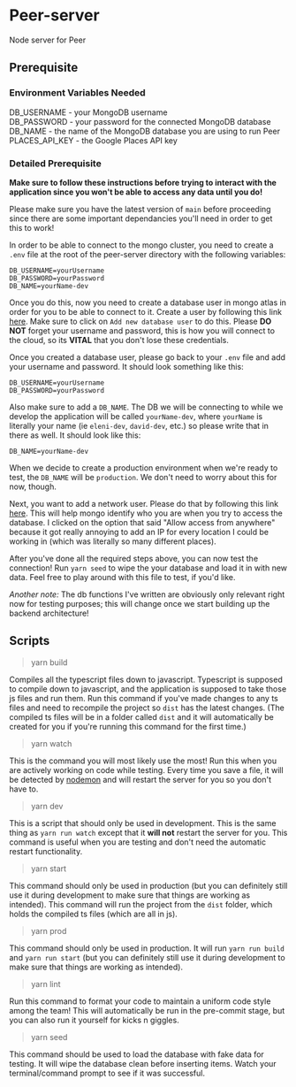 # Peer-server

Node server for Peer

## Prerequisite

### Environment Variables Needed

DB_USERNAME - your MongoDB username  
DB_PASSWORD - your password for the connected MongoDB database  
DB_NAME - the name of the MongoDB database you are using to run Peer  
PLACES_API_KEY - the Google Places API key

### Detailed Prerequisite

**Make sure to follow these instructions before trying to interact with the application since you won't be able to access any data until you do!**

Please make sure you have the latest version of `main` before proceeding since there are some important dependancies you'll need in order to get this to work!

In order to be able to connect to the mongo cluster, you need to create a `.env` file at the root of the peer-server directory with the following variables:

```
DB_USERNAME=yourUsername
DB_PASSWORD=yourPassword
DB_NAME=yourName-dev
```

Once you do this, now you need to create a database user in mongo atlas in order for you to be able to connect to it. Create a user by following this link [here](https://cloud.mongodb.com/v2/61415c0a5421134c56195254#security/database/users).
Make sure to click on `Add new database user` to do this. Please **DO NOT** forget your username and password, this is how you will connect to the cloud, so its **VITAL** that you don't lose these credentials.

Once you created a database user, please go back to your `.env` file and add your username and password. It should look something like this:

```
DB_USERNAME=yourUsername
DB_PASSWORD=yourPassword
```

Also make sure to add a `DB_NAME`. The DB we will be connecting to while we develop the application will be called `yourName-dev`, where `yourName` is literally your name (ie `eleni-dev`, `david-dev`, etc.) so please write that in there as well. It should look like this:

```
DB_NAME=yourName-dev
```

When we decide to create a production environment when we're ready to test, the `DB_NAME` will be `production`. We don't need to worry about this for now, though.

Next, you want to add a network user. Please do that by following this link [here](https://cloud.mongodb.com/v2/61415c0a5421134c56195254#security/network/accessList).
This will help mongo identify who you are when you try to access the database. I clicked on the option that said "Allow access from anywhere" because it got really annoying to add an IP for every location I could be working in (which was literally so many different places).

After you've done all the required steps above, you can now test the connection! Run `yarn seed` to wipe the your database and load it in with new data. Feel free to play around with this file to test, if you'd like.

_Another note:_ The db functions I've written are obviously only relevant right now for testing purposes; this will change once we start building up the backend architecture!

## Scripts

> yarn build

Compiles all the typescript files down to javascript. Typescript is supposed to compile down to javascript, and the application is supposed to take those js files and run them. Run this command if you've made changes to any ts files and need to recompile the project so `dist` has the latest changes. (The compiled ts files will be in a folder called `dist` and it will automatically be created for you if you're running this command for the first time.)

> yarn watch

This is the command you will most likely use the most! Run this when you are actively working on code while testing. Every time you save a file, it will be detected by [nodemon](https://www.npmjs.com/package/nodemon) and will restart the server for you so you don't have to.

> yarn dev

This is a script that should only be used in development. This is the same thing as `yarn run watch` except that it **will not** restart the server for you. This command is useful when you are testing and don't need the automatic restart functionality.

> yarn start

This command should only be used in production (but you can definitely still use it during development to make sure that things are working as intended). This command will run the project from the `dist` folder, which holds the compiled ts files (which are all in js).

> yarn prod

This command should only be used in production. It will run `yarn run build` and `yarn run start` (but you can definitely still use it during development to make sure that things are working as intended).

> yarn lint

Run this command to format your code to maintain a uniform code style among the team! This will automatically be run in the pre-commit stage, but you can also run it yourself for kicks n giggles.

> yarn seed

This command should be used to load the database with fake data for testing. It will wipe the database clean before inserting items. Watch your terminal/command prompt to see if it was successful.
